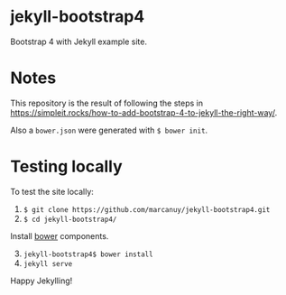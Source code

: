# jekyll-bootstrap4
Bootstrap 4 with Jekyll example site. 

# Notes

This repository is the result of following the steps
in
<https://simpleit.rocks/how-to-add-bootstrap-4-to-jekyll-the-right-way/>.

Also a `bower.json` were generated with `$ bower init`.

# Testing locally

To test the site locally:

1. `$ git clone https://github.com/marcanuy/jekyll-bootstrap4.git`
2. `$ cd jekyll-bootstrap4/`

Install [bower](https://bower.io/) components.

3. `jekyll-bootstrap4$ bower install`
4. `jekyll serve`

Happy Jekylling!
